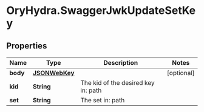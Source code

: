 # OryHydra.SwaggerJwkUpdateSetKey

## Properties
Name | Type | Description | Notes
------------ | ------------- | ------------- | -------------
**body** | [**JSONWebKey**](JSONWebKey.md) |  | [optional] 
**kid** | **String** | The kid of the desired key in: path | 
**set** | **String** | The set in: path | 


